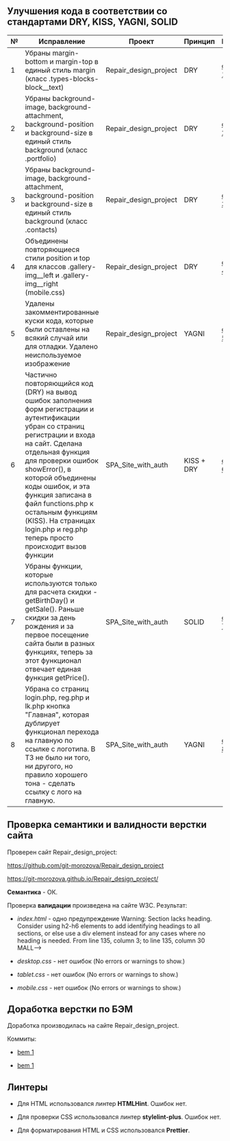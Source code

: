 ## Улучшения кода в соответствии со стандартами DRY, KISS, YAGNI, SOLID

<table>
    <thead>
        <tr>
            <th>№</th>
            <th>Исправление</th>
            <th>Проект</th>
            <th>Принцип</th>
            <th>Коммит</th>
        </tr>
    </thead>
    <tbody>
        <tr>
            <td>1</td>
            <td>Убраны margin-bottom и margin-top в единый стиль margin (класс .types-blocks-block__text)</td>
            <td>Repair_design_project</td>
            <td>DRY</td>
            <td><a href="https://github.com/git-morozova/Repair_design_project/commit/74b7b21f1bc4471e727c5020e0c8d7bda4bc8fe8">commit 1</a></td>
        </tr>
        <tr>
            <td>2</td>
            <td>Убраны background-image, background-attachment, background-position и background-size в единый стиль background (класс .portfolio)</td>
            <td>Repair_design_project</td>
            <td>DRY</td>
            <td><a href="https://github.com/git-morozova/Repair_design_project/commit/a4ff7eb4af889275945c6ae9b8859e338dd1fd51">commit 2</a></td>
        </tr>
        <tr>
            <td>3</td>
            <td>Убраны background-image, background-attachment, background-position и background-size в единый стиль background (класс .contacts)</td>
            <td>Repair_design_project</td>
            <td>DRY</td>
            <td><a href="https://github.com/git-morozova/Repair_design_project/commit/3d27998500db776137fa962f53d71ee3dbdeae69">commit 3</a></td>
        </tr>
        <tr>
            <td>4</td>
            <td>Объединены повторяющиеся стили position и top для классов .gallery-img__left и .gallery-img__right (mobile.css)</td>
            <td>Repair_design_project</td>
            <td>DRY</td>
            <td><a href="https://github.com/git-morozova/Repair_design_project/commit/7aa945d6faeae2019a68c2a7fcc7e9eef972c5fb">commit 4</a></td>
        </tr>
        <tr>
            <td>5</td>
            <td>Удалены закомментированные куски кода, которые были оставлены на всякий случай или для отладки. Удалено неиспользуемое изображение</td>
            <td>Repair_design_project</td>
            <td>YAGNI</td>
            <td><a href="https://github.com/git-morozova/Repair_design_project/commit/cd01ff04f06c1ce696a5a8191ec282cd80c961ac">commit 5</a></td>
        </tr>
        <tr>
            <td>6</td>
            <td>Частично повторяющийся код (DRY) на вывод ошибок заполнения форм регистрации и аутентификации убран со страниц регистрации и входа на сайт. Сделана отдельная функция для проверки ошибок showError(), в которой объединены коды ошибок, и эта функция записана в файл functions.php к остальным функциям (KISS). На страницах login.php и reg.php теперь просто происходит вызов функции <?php showError() ?></td>
            <td>SPA_Site_with_auth</td>
            <td>KISS + DRY</td>
            <td><a href="https://github.com/git-morozova/SPA_Site_with_auth/commit/f4417ba127c8d7a6ed589bec5c99e9b2849cc39f">commit 6</a></td>
        </tr>
        <tr>
            <td>7</td>
            <td>Убраны функции, которые используются только для расчета скидки - getBirthDay() и getSale(). Раньше скидки за день рождения и за первое посещение сайта были в разных функциях, теперь за этот функционал отвечает единая функция getPrice().</td>
            <td>SPA_Site_with_auth</td>
            <td>SOLID</td>
            <td><a href="https://github.com/git-morozova/SPA_Site_with_auth/commit/627f27b9da786783afbbec9c6c27a0045a9766c3">commit 7</a></td>
        </tr>
        <tr>
            <td>8</td>
            <td>Убрана со страниц login.php, reg.php и lk.php кнопка "Главная", которая дублирует функционал перехода на главную по ссылке с логотипа. В ТЗ не было ни того, ни другого, но правило хорошего тона - сделать ссылку с лого на главную.</td>
            <td>SPA_Site_with_auth</td>
            <td>YAGNI</td>
            <td><a href="https://github.com/git-morozova/SPA_Site_with_auth/commit/c3436b2a9e261febb0ee0bc4b9b29234080cefd5">commit 8</a></td>
        </tr>
    </tbody>
</table>

## Проверка семантики и валидности верстки сайта

Проверен сайт Repair_design_project:

https://github.com/git-morozova/Repair_design_project

https://git-morozova.github.io/Repair_design_project/

**Семантика** - ОК.

Проверка **валидации** произведена на сайте W3C. Результат:

- *index.html* - одно предупреждение 
Warning: Section lacks heading. Consider using h2-h6 elements to add identifying headings to all sections, or else use a div element instead for any cases where no heading is needed.
From line 135, column 3; to line 135, column 30
MALL-->		<section class="form-small">

- *desktop.css* - нет ошибок (No errors or warnings to show.)

- *tablet.css* - нет ошибок (No errors or warnings to show.)

- *mobile.css* - нет ошибок (No errors or warnings to show.)

## Доработка верстки по БЭМ

Доработка производилась на сайте Repair_design_project.

Коммиты:

- <a href="https://github.com/git-morozova/Repair_design_project/commit/3d27998500db776137fa962f53d71ee3dbdeae69">bem 1</a>

- <a href="https://github.com/git-morozova/Repair_design_project/commit/3d27998500db776137fa962f53d71ee3dbdeae69">bem 1</a>


## Линтеры

- Для HTML использовался линтер **HTMLHint**. Ошибок нет.

- Для проверки CSS использовался линтер **stylelint-plus**. Ошибок нет.

- Для форматирования HTML и CSS использовался **Prettier**.
